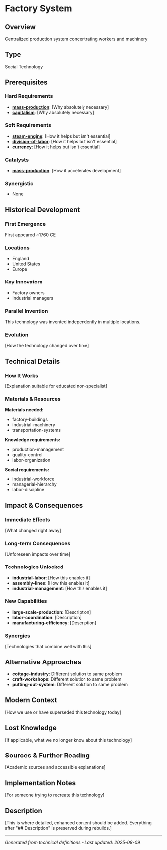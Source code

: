 # Factory System

## Overview
Centralized production system concentrating workers and machinery

## Type
Social Technology

## Prerequisites

### Hard Requirements
- **[mass-production](../mass-production/README.md)**: [Why absolutely necessary]
- **[capitalism](../capitalism/README.md)**: [Why absolutely necessary]

### Soft Requirements
- **[steam-engine](../steam-engine/README.md)**: [How it helps but isn't essential]
- **[division-of-labor](../division-of-labor/README.md)**: [How it helps but isn't essential]
- **[currency](../currency/README.md)**: [How it helps but isn't essential]

### Catalysts
- **[mass-production](../mass-production/README.md)**: [How it accelerates development]

### Synergistic
- None

## Historical Development

### First Emergence
First appeared ~1760 CE

### Locations
- England
- United States
- Europe

### Key Innovators
- Factory owners
- Industrial managers

### Parallel Invention
This technology was invented independently in multiple locations.

### Evolution
[How the technology changed over time]

## Technical Details

### How It Works
[Explanation suitable for educated non-specialist]

### Materials & Resources
**Materials needed:**
- factory-buildings
- industrial-machinery
- transportation-systems


**Knowledge requirements:**
- production-management
- quality-control
- labor-organization


**Social requirements:**
- industrial-workforce
- managerial-hierarchy
- labor-discipline

## Impact & Consequences

### Immediate Effects
[What changed right away]

### Long-term Consequences
[Unforeseen impacts over time]

### Technologies Unlocked
- **industrial-labor**: [How this enables it]
- **assembly-lines**: [How this enables it]
- **industrial-management**: [How this enables it]

### New Capabilities
- **large-scale-production**: [Description]
- **labor-coordination**: [Description]
- **manufacturing-efficiency**: [Description]

### Synergies
[Technologies that combine well with this]

## Alternative Approaches
- **cottage-industry**: Different solution to same problem
- **craft-workshops**: Different solution to same problem
- **putting-out-system**: Different solution to same problem

## Modern Context
[How we use or have superseded this technology today]

## Lost Knowledge
[If applicable, what we no longer know about this technology]

## Sources & Further Reading
[Academic sources and accessible explanations]

## Implementation Notes
[For someone trying to recreate this technology]

## Description





[This is where detailed, enhanced content should be added. Everything after "## Description" is preserved during rebuilds.]

---
*Generated from technical definitions - Last updated: 2025-08-09*

